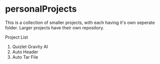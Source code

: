 # personalProjects

This is a collection of smaller projects, with each having it's own seperate folder. Larger projects have their own repository.

Project List

1) Quizlet Gravity AI
2) Auto Header
3) Auto Tar File
